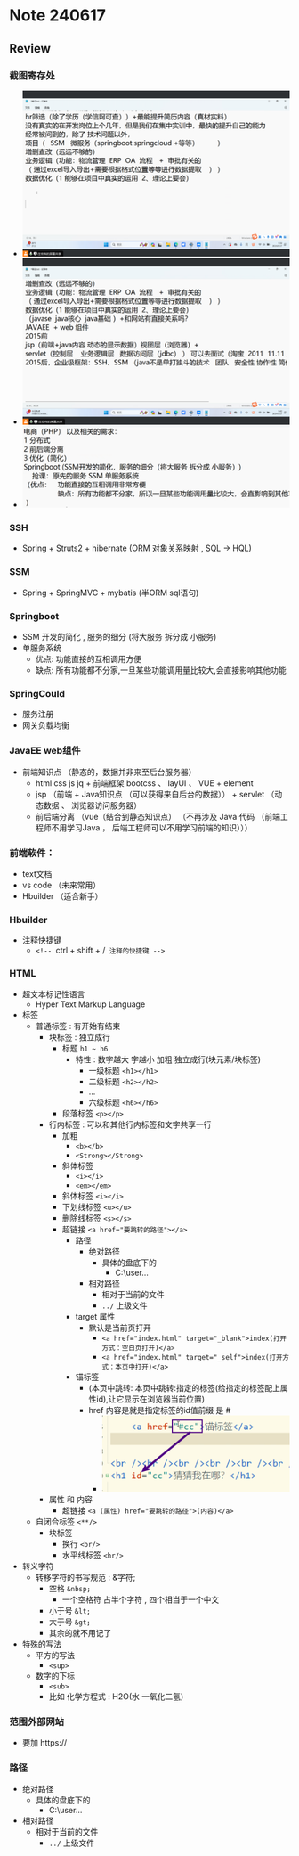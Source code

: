 # Note 240617

## Review

### 截图寄存处
- ![img.png](img.png)
- ![img_2.png](img_2.png)
- ![img_3.png](img_3.png)

### SSH
- Spring + Struts2 + hibernate (ORM 对象关系映射 , SQL -> HQL)

### SSM
- Spring + SpringMVC + mybatis (半ORM sql语句)

### Springboot
- SSM 开发的简化 , 服务的细分 (将大服务 拆分成 小服务)
- 单服务系统
    - 优点: 功能直接的互相调用方便
    - 缺点: 所有功能都不分家,一旦某些功能调用量比较大,会直接影响其他功能

### SpringCould
- 服务注册
- 网关负载均衡

### JavaEE web组件
- 前端知识点 （静态的，数据并非来至后台服务器）
  - html css js jq + 前端框架 bootcss 、 layUI 、 VUE + element
  - jsp （前端 + Java知识点 （可以获得来自后台的数据）） + servlet （动态数据 、 浏览器访问服务器）
  - 前后端分离 （vue（结合到静态知识点） （不再涉及 Java 代码 （前端工程师不用学习Java ， 后端工程师可以不用学习前端的知识）））

### 前端软件：
- text文档
- vs code （未来常用）
- Hbuilder （适合新手）

### Hbuilder
- 注释快捷键
  - `<!-- `ctrl + shift + /` 注释的快捷键 -->`

### HTML
- 超文本标记性语言
  - Hyper Text Markup Language
- 标签
  - 普通标签 : 有开始有结束
    - 块标签 : 独立成行
      - 标题 `h1 ~ h6`
        - 特性 : 数字越大 字越小 加粗 独立成行(块元素/块标签)
          - 一级标题 `<h1></h1>`
          - 二级标题 `<h2></h2>`
          - ...
          - 六级标题 `<h6></h6>`
      - 段落标签 `<p></p>`
    - 行内标签 : 可以和其他行内标签和文字共享一行
      - 加粗 
        - `<b></b>`
        - `<Strong></Strong>`
      - 斜体标签
        - `<i></i>`
        - `<em></em>`
      - 斜体标签 `<i></i>`
      - 下划线标签 `<u></u>`
      - 删除线标签 `<s></s>`
      - 超链接 `<a href="要跳转的路径"></a>`
        - 路径
          - 绝对路径
            - 具体的盘底下的
              - C:\user\...
          - 相对路径
            - 相对于当前的文件
            - `../` 上级文件
        - target 属性
          - 默认是当前页打开 
            - `<a href="index.html" target="_blank">index(打开方式：空白页打开)</a>`
            - `<a href="index.html" target="_self">index(打开方式：本页中打开)</a>`
        - 锚标签 
          - (本页中跳转: 本页中跳转:指定的标签(给指定的标签配上属性id),让它显示在浏览器当前位置)
          - href 内容是就是指定标签的id值前缀 是 #
            - ![img_4.png](img_4.png)
    - 属性 和 内容 
      - 超链接 `<a (属性) href="要跳转的路径">(内容)</a>`
  - 自闭合标签 `<**/>`
    - 块标签
      - 换行 `<br/>`
      - 水平线标签 `<hr/>`
- 转义字符
  - 转移字符的书写规范 : &字符;
    - 空格 `&nbsp;`
      - 一个空格符 占半个字符 , 四个相当于一个中文
    - 小于号 `&lt;`
    - 大于号 `&gt;`
    - 其余的就不用记了
- 特殊的写法
  - 平方的写法
    - `<sup>`
  - 数字的下标
    - `<sub>`
    - 比如 化学方程式 : H2O(水 一氧化二氢)

### 范围外部网站
- 要加 https://

### 路径
- 绝对路径
  - 具体的盘底下的
    - C:\user\...
- 相对路径
  - 相对于当前的文件
    - `../` 上级文件